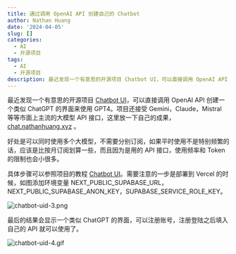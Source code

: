 ```yaml
---
title: 通过调用 OpenAI API 创建自己的 Chatbot
author: Nathan Huang
date: '2024-04-05'
slug: []
categories:
  - AI
  - 开源项目
tags:
  - AI
  - 开源项目
description: 最近发现一个有意思的开源项目 Chatbot UI，可以直接调用 OpenAI API 创建一个类似 ChatGPT 的界面来使用 GPT4。项目还接受 Gemini，Claude，Mistral 等等市面上主流的大模型 API 接口，这里放一下自己的成果，(https://chat.nathanhuang.xyz/)。
---
```


最近发现一个有意思的开源项目 [Chatbot UI](https://github.com/mckaywrigley/chatbot-ui)，可以直接调用 OpenAI API 创建一个类似 ChatGPT 的界面来使用 GPT4。项目还接受 Gemini，Claude，Mistral 等等市面上主流的大模型 API 接口，这里放一下自己的成果，[chat.nathanhuang.xyz](https://chat.nathanhuang.xyz/) 。

好处是可以同时使用多个大模型，不需要分别订阅，如果平时使用不是特别频繁的话，应该是比按月订阅划算一些，而且因为是用的 API 接口，使用频率和 Token 的限制也会小很多。

具体步骤可以参照项目的教程 [Chatbot UI](https://github.com/mckaywrigley/chatbot-ui)。需要注意的一步是部署到 Vercel 的时候，如图添加环境变量 NEXT_PUBLIC_SUPABASE_URL，NEXT_PUBLIC_SUPABASE_ANON_KEY，SUPABASE_SERVICE_ROLE_KEY。

![chatbot-uid-3.png](https://dgbp4uvz49ycd.cloudfront.net/chatbot-uid-3.png)

最后的结果会显示一个类似 ChatGPT 的界面，可以注册账号，注册登陆之后填入自己的 API 就可以使用了。

![chatbot-uid-4.gif](https://dgbp4uvz49ycd.cloudfront.net/chatbot-uid-4.gif)

